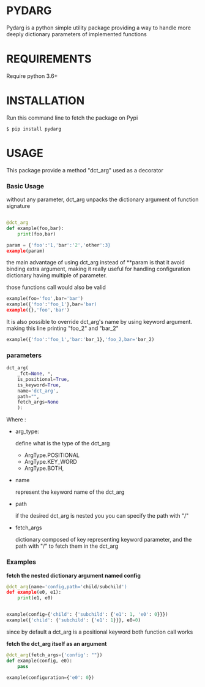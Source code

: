 PYDARG
======

Pydarg is a python simple utility package providing a way to handle
more deeply dictionary parameters of implemented functions


REQUIREMENTS
===========

Require python 3.6+

INSTALLATION
============

Run this command line to fetch the package on Pypi

``` shell
$ pip install pydarg
```

USAGE
============

This package provide a method "dct_arg" used as a decorator

### Basic Usage

without any parameter, dct_arg unpacks the dictionary
argument of function signature

``` python

@dct_arg
def example(foo,bar):
    print(foo,bar)

param = {'foo':'1,'bar':'2','other':3}
example(param)
```

the main advantage of using dct_arg instead of **param
is that it avoid binding extra argument, making it really useful for
handling configuration dictionary having multiple of parameter.

those functions call would also be valid

``` python
example(foo='foo',bar='bar')
example({'foo':'foo_1'},bar='bar)
example({},'foo','bar')
```

It is also possible to override dct_arg's name by using keyword argument.
making this line printing "foo_2" and "bar_2"

``` python
example({'foo':'foo_1','bar:'bar_1},'foo_2,bar='bar_2)
```


### parameters

```python
dct_arg(
    _fct=None, *,
    is_positional=True,
    is_keyword=True,
    name='dct_arg',
    path="",
    fetch_args=None
    ):
```

Where :
- arg_type:

    define what is the type of the dct_arg

    - ArgType.POSITIONAL
    - ArgType.KEY_WORD
    - ArgType.BOTH,

- name

    represent the keyword name of the dct_arg

- path

    if the desired dct_arg is nested you you can specify the path
    with "/"

- fetch_args

    dictionary composed of key representing keyword parameter, and
    the path with "/" to fetch them in the dct_arg


### Examples

**fetch the nested dictionary argument named config**

```python
@dct_arg(name='config,path='child/subchild')
def example(e0, e1):
    print(e1, e0)


example(config={'child': {'subchild': {'e1': 1, 'e0': 0}}})
example({'child': {'subchild': {'e1': 1}}}, e0=0)
```

since by default a dct_arg is a positional keyword
both function call works

**fetch the dct_arg itself as an argument**

```python
@dct_arg(fetch_args={'config': ""})
def example(config, e0):
    pass

example(configuration={'e0': 0})
```
